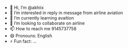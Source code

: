 - 👋 Hi, I’m @akhiix
- 👀 I’m interested in reply in message from airline aviation 
- 🌱 I’m currently learning avaition 
- 💞️ I’m looking to collaborate on airline 
- 📫 How to reach me 9145737758
- 😄 Pronouns: English 
- ⚡ Fun fact: ...

<!---
akhiix/akhiix is a ✨ special ✨ repository because its `README.md` (this file) appears on your GitHub profile.
You can click the Preview link to take a look at your changes.
--->
